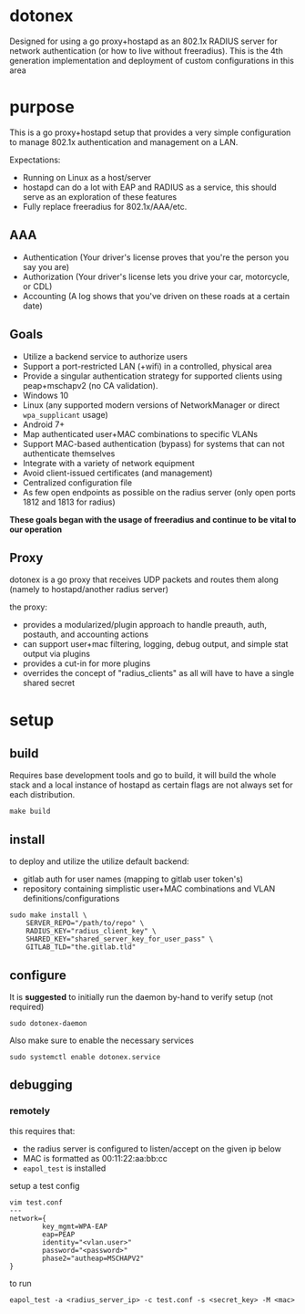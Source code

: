 dotonex
===

Designed for using a go proxy+hostapd as an 802.1x RADIUS server for network authentication (or how to live without freeradius).
This is the 4th generation implementation and deployment of custom configurations in this area

# purpose

This is a go proxy+hostapd setup that provides a very simple configuration to manage 802.1x authentication and management on a LAN.

Expectations:
* Running on Linux as a host/server
* hostapd can do a lot with EAP and RADIUS as a service, this should serve as an exploration of these features
* Fully replace freeradius for 802.1x/AAA/etc.

## AAA

* Authentication (Your driver's license proves that you're the person you say you are)
* Authorization (Your driver's license lets you drive your car, motorcycle, or CDL)
* Accounting (A log shows that you've driven on these roads at a certain date)

## Goals

* Utilize a backend service to authorize users
* Support a port-restricted LAN (+wifi) in a controlled, physical area
* Provide a singular authentication strategy for supported clients using peap+mschapv2 (no CA validation).
* Windows 10
* Linux (any supported modern versions of NetworkManager or direct `wpa_supplicant` usage)
* Android 7+
* Map authenticated user+MAC combinations to specific VLANs
* Support MAC-based authentication (bypass) for systems that can not authenticate themselves
* Integrate with a variety of network equipment
* Avoid client-issued certificates (and management)
* Centralized configuration file
* As few open endpoints as possible on the radius server (only open ports 1812 and 1813 for radius)

**These goals began with the usage of freeradius and continue to be vital to our operation**

## Proxy

dotonex is a go proxy that receives UDP packets and routes them along (namely to hostapd/another radius server)

the proxy:

* provides a modularized/plugin approach to handle preauth, auth, postauth, and accounting actions
* can support user+mac filtering, logging, debug output, and simple stat output via plugins
* provides a cut-in for more plugins
* overrides the concept of "radius_clients" as all will have to have a single shared secret

# setup

## build

Requires base development tools and go to build, it will build the whole stack and a local instance
of hostapd as certain flags are not always set for each distribution.

```
make build
```

## install

to deploy and utilize the utilize default backend:
- gitlab auth for user names (mapping to gitlab user token's)
- repository containing simplistic user+MAC combinations and VLAN definitions/configurations

```
sudo make install \
    SERVER_REPO="/path/to/repo" \
    RADIUS_KEY="radius_client_key" \
    SHARED_KEY="shared_server_key_for_user_pass" \
    GITLAB_TLD="the.gitlab.tld"
```

## configure

It is **suggested** to initially run the daemon by-hand to verify setup (not required)
```
sudo dotonex-daemon
```

Also make sure to enable the necessary services
```
sudo systemctl enable dotonex.service
```

## debugging

### remotely

this requires that:
* the radius server is configured to listen/accept on the given ip below
* MAC is formatted as 00:11:22:aa:bb:cc
* `eapol_test` is installed

setup a test config
```
vim test.conf
---
network={
        key_mgmt=WPA-EAP
        eap=PEAP
        identity="<vlan.user>"
        password="<password>"
        phase2="autheap=MSCHAPV2"
}
```

to run
```
eapol_test -a <radius_server_ip> -c test.conf -s <secret_key> -M <mac>
```

